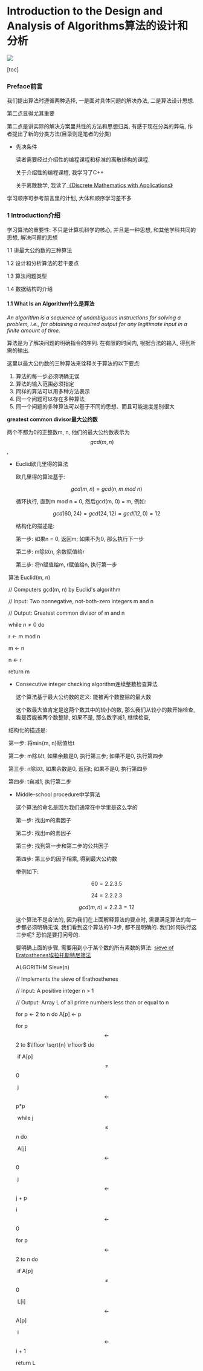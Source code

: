 # Introduction to the Design and Analysis of Algorithms算法的设计和分析

![](https://img1.doubanio.com/view/subject/l/public/s6944177.jpg)

[toc]

### Preface前言

我们提出算法时遵循两种选择, 一是面对具体问题的解决办法, 二是算法设计思想.

第二点显得尤其重要

第二点是讲实际的解决方案里共性的方法和思想归类, 有感于现在分类的弊端, 作者提出了新的分类方法(目录则是笔者的分类)

- 先决条件

  读者需要经过介绍性的编程课程和标准的离散结构的课程. 
  
  关于介绍性的编程课程, 我学习了C++
  
  关于离散数学, 我读了[《Discrete Mathematics with Applications》](https://book.douban.com/subject/5495234/)

学习顺序可参考前言里的计划, 大体和顺序学习差不多

### 1 Introduction介绍

学习算法的重要性: 不只是计算机科学的核心, 并且是一种思想, 和其他学科共同的思想, 解决问题的思想

1.1 讲最大公约数的三种算法

1.2 设计和分析算法的若干要点

1.3 算法问题类型

1.4 数据结构的介绍

#### 1.1 What Is an Algorithm什么是算法

*An algorithm is a sequence of unambiguous instructions for solving a problem, i.e., for obtaining a required output for any legitimate input in a finite amount of time.*

算法是为了解决问题的明确指令的序列. 在有限的时间内, 根据合法的输入, 得到所需的输出.

这里以最大公约数的三种算法来诠释关于算法的以下要点:

1. 算法的每一步必须明确无误
2. 算法的输入范围必须指定
3. 同样的算法可以用多种方法表示
4. 同一个问题可以存在多种算法
5. 同一个问题的多种算法可以基于不同的思想、而且可能速度差别很大

**greatest common divisor最大公约数**

两个不都为0的正整数m, n, 他们的最大公约数表示为$$gcd(m, n)$$, 

- Euclid欧几里得的算法

  欧几里得的算法基于:

  $$gcd(m, n) = gcd(n, m\ mod\ n)$$

  循环执行, 直到m mod n = 0, 然后gcd(m, 0) = m, 例如:

  $$gcd(60, 24) = gcd(24, 12) = gcd(12, 0) = 12$$

  

  结构化的描述是:

  第一步: 如果n = 0, 返回m; 如果不为0, 那么执行下一步

  第二步:  m除以n, 余数赋值给r

  第三步: 将n赋值给m, r赋值给n, 执行第一步



​		算法 Euclid(m, n)

​		// Computers gcd(m, n) by Euclid's algorithm

​		// Input: Two nonnegative, not-both-zero integers m and n

​		// Output: Greatest common divisor of m and n

​		while $n \neq 0$ do

​			r $\gets$ m mod n

​			m $\gets$ n

​			n $\gets$ r

​		return m

- Consecutive integer checking algorithm连续整数检查算法

  这个算法基于最大公约数的定义: 能被两个数整除的最大数

  这个数最大值肯定是这两个数其中的较小的数, 那么我们从较小的数开始检查, 看是否能被两个数整除, 如果不是, 那么数字减1, 继续检查,



​		结构化的描述是:

​		第一步: 将min{m, n}赋值给t

​		第二步: m除以t, 如果余数是0, 执行第三步; 如果不是0, 执行第四步

​		第三步: n除以t, 如果余数是0, 返回t; 如果不是0, 执行第四步

​		第四步: t自减1, 执行第二步

- Middle-school procedure中学算法

  这个算法的命名是因为我们通常在中学里是这么学的

  第一步: 找出m的素因子

  第二步: 找出m的素因子

  第三步: 找到第一步和第二步的公共因子

  第四步: 第三步的因子相乘, 得到最大公约数

  举例如下:

  $$60 = 2.2.3.5 $$

  $$24=2.2.2.3$$

  $$gcd(m, n) = 2.2.3 = 12$$

  这个算法不是合法的, 因为我们在上面解释算法的要点时, 需要满足算法的每一步都必须明确无误, 我们看到这个算法的1-3步, 都不是明确的. 我们如何执行这三步呢? 恐怕是要打问号的.

  要明确上面的步骤, 需要用到小于某个数的所有素数的算法: [sieve of Eratosthenes埃拉托斯特尼筛法](https://zh.wikipedia.org/wiki/%E5%9F%83%E6%8B%89%E6%89%98%E6%96%AF%E7%89%B9%E5%B0%BC%E7%AD%9B%E6%B3%95)

  ALGORITHM Sieve(n)

  // Implements the sieve of Erathosthenes

  // Input: A positive integer n > 1

  // Output: Array L of  all prime numbers less than or equal to n

  for p $\gets$ 2 to n do A[p] $\gets$ p

  for p $$\gets$$ 2 to $\lfloor \sqrt{n} \rfloor$ do

  ​	if A[p] $$\neq	$$ 0

  ​		j $$\gets$$ p*p

  ​		while j $$\le$$ n do

  ​			A[j] $$\gets$$ 0

  ​			j $$\gets$$ j + p

  i $$\gets$$ 0

  for p $$\gets$$ 2 to n do

  ​	if A[p] $$\neq$$ 0

  ​		L[i] $$\gets$$ A[p]

  ​		i $$\gets$$ i + 1

  return L

